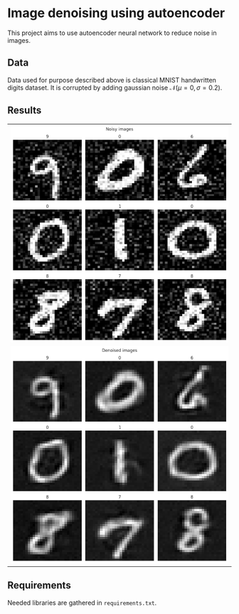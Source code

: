 # Image denoising using autoencoder

This project aims to use autoencoder neural network to reduce noise in images.

## Data

Data used for purpose described above is classical MNIST handwritten digits dataset.
It is corrupted by adding gaussian noise $\mathcal{N}\left(\mu=0, \,\sigma=0.2\right)$.

## Results

|   |
|---|
|![](images/noisy.png)   |
|![](images/denoised.png)|

## Requirements

Needed libraries are gathered in `requirements.txt`.
